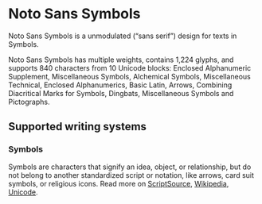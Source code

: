 
# Noto Sans Symbols

Noto Sans Symbols is a unmodulated (“sans serif”) design for texts in Symbols. 

Noto Sans Symbols has multiple weights, contains 1,224 glyphs, and supports 840 characters from 10 Unicode blocks: Enclosed Alphanumeric Supplement, Miscellaneous Symbols, Alchemical Symbols, Miscellaneous Technical, Enclosed Alphanumerics, Basic Latin, Arrows, Combining Diacritical Marks for Symbols, Dingbats, Miscellaneous Symbols and Pictographs.


## Supported writing systems


### Symbols

Symbols are characters that signify an idea, object, or relationship, but do not belong to another standardized script or notation, like arrows, card suit symbols, or religious icons. Read more on [ScriptSource](https://scriptsource.org/scr/Zsym), [Wikipedia](https://en.wikipedia.org/wiki/ISO_15924:Zsym), [Unicode](https://www.unicode.org/versions/Unicode13.0.0/ch22.pdf#G14025).

